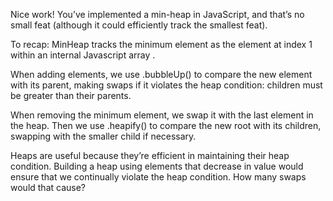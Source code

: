 Nice work! You’ve implemented a min-heap in JavaScript, and that’s no small feat (although it could efficiently track the smallest feat).

To recap: MinHeap tracks the minimum element as the element at index 1 within an internal Javascript array
.

When adding elements, we use .bubbleUp() to compare the new element with its parent, making swaps if it violates the heap condition: children must be greater than their parents.

When removing the minimum element, we swap it with the last element in the heap. Then we use .heapify() to compare the new root with its children, swapping with the smaller child if necessary.

Heaps are useful because they’re efficient in maintaining their heap condition. Building a heap using elements that decrease in value would ensure that we continually violate the heap condition. How many swaps would that cause?

